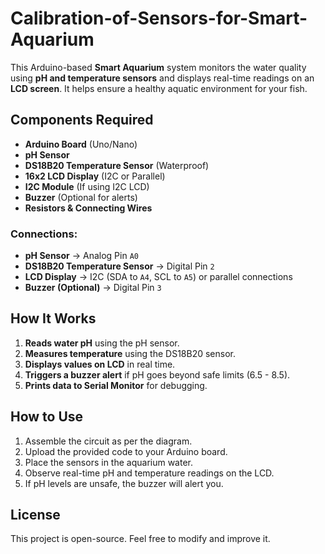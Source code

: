 # Calibration-of-Sensors-for-Smart-Aquarium

This Arduino-based **Smart Aquarium** system monitors the water quality using **pH and temperature sensors** and displays real-time readings on an **LCD screen**. It helps ensure a healthy aquatic environment for your fish.

## Components Required
- **Arduino Board** (Uno/Nano)
- **pH Sensor**
- **DS18B20 Temperature Sensor** (Waterproof)
- **16x2 LCD Display** (I2C or Parallel)
- **I2C Module** (If using I2C LCD)
- **Buzzer** (Optional for alerts)
- **Resistors & Connecting Wires**

### Connections:
- **pH Sensor** → Analog Pin `A0`
- **DS18B20 Temperature Sensor** → Digital Pin `2`
- **LCD Display** → I2C (SDA to `A4`, SCL to `A5`) or parallel connections
- **Buzzer (Optional)** → Digital Pin `3`


## How It Works
1. **Reads water pH** using the pH sensor.
2. **Measures temperature** using the DS18B20 sensor.
3. **Displays values on LCD** in real time.
4. **Triggers a buzzer alert** if pH goes beyond safe limits (6.5 - 8.5).
5. **Prints data to Serial Monitor** for debugging.

## How to Use
1. Assemble the circuit as per the diagram.
2. Upload the provided code to your Arduino board.
3. Place the sensors in the aquarium water.
4. Observe real-time pH and temperature readings on the LCD.
5. If pH levels are unsafe, the buzzer will alert you.

## License
This project is open-source. Feel free to modify and improve it.


